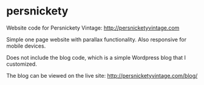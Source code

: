 # persnickety
Website code for Persnickety Vintage: http://persnicketyvintage.com

Simple one page website with parallax functionality. Also responsive for mobile devices.

Does not include the blog code, which is a simple Wordpress blog that I customized. 

The blog can be viewed on the live site: http://persnicketyvintage.com/blog/

